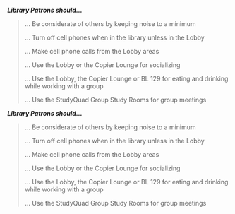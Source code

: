 ***Library Patrons should…***

> … Be considerate of others by keeping noise to a minimum
>
> … Turn off cell phones when in the library unless in the Lobby
>
> … Make cell phone calls from the Lobby areas
>
> … Use the Lobby or the Copier Lounge for socializing
>
> … Use the Lobby, the Copier Lounge or BL 129 for eating and drinking while working with a group
>
> … Use the StudyQuad Group Study Rooms for group meetings

***Library Patrons should…***

> … Be considerate of others by keeping noise to a minimum
>
> … Turn off cell phones when in the library unless in the Lobby
>
> … Make cell phone calls from the Lobby areas
>
> … Use the Lobby or the Copier Lounge for socializing
>
> … Use the Lobby, the Copier Lounge or BL 129 for eating and drinking while working with a group
>
> … Use the StudyQuad Group Study Rooms for group meetings
